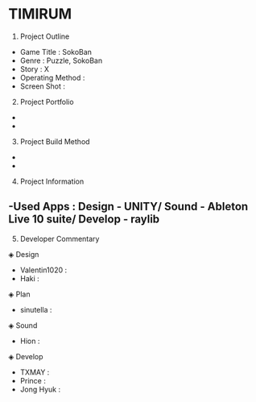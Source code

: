 # TIMIRUM

1. Project Outline

- Game Title : SokoBan
- Genre : Puzzle, SokoBan
- Story : X
- Operating Method : 
- Screen Shot :

2. Project Portfolio

-
-

3. Project Build Method

-
-

4. Project Information

-Used Apps : Design - UNITY/ Sound - Ableton Live 10 suite/ Develop - raylib
-

5. Developer Commentary

◈ Design
- Valentin1020 :
- Haki :

◈ Plan
- sinutella :

◈ Sound
- Hion :

◈ Develop
- TXMAY :
- Prince :
- Jong Hyuk :
